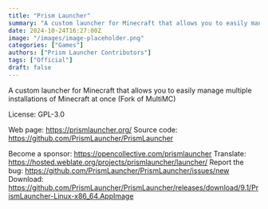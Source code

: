 ```yaml
---
title: "Prism Launcher"
summary: "A custom launcher for Minecraft that allows you to easily manage multiple installations of Minecraft at once (Fork of MultiMC)"
date: 2024-10-24T16:27:00Z
image: "/images/image-placeholder.png"
categories: ["Games"]
authors: ["Prism Launcher Contributors"]
tags: ["Official"]
draft: false
---
```


A custom launcher for Minecraft that allows you to easily manage multiple installations of Minecraft at once (Fork of MultiMC)

License: GPL-3.0

Web page: <https://prismlauncher.org/>
Source code: <https://github.com/PrismLauncher/PrismLauncher>

Become a sponsor: <https://opencollective.com/prismlauncher>
Translate: <https://hosted.weblate.org/projects/prismlauncher/launcher/>
Report the bug: <https://github.com/PrismLauncher/PrismLauncher/issues/new>
Download: <https://github.com/PrismLauncher/PrismLauncher/releases/download/9.1/PrismLauncher-Linux-x86_64.AppImage>
